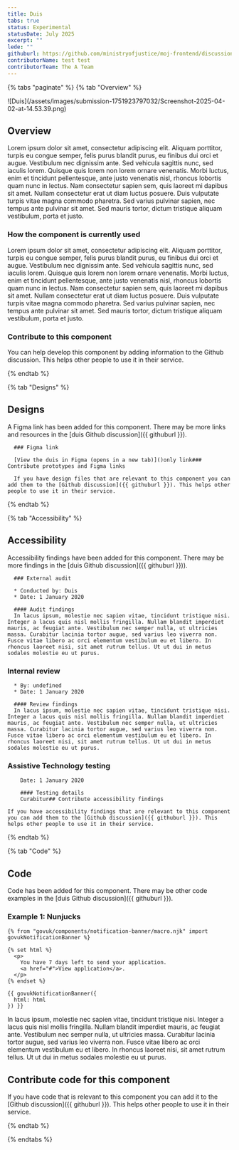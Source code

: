 ```yaml
---
title: Duis
tabs: true
status: Experimental
statusDate: July 2025
excerpt: ""
lede: ""
githuburl: https://github.com/ministryofjustice/moj-frontend/discussions/xxx
contributorName: test test
contributorTeam: The A Team
---
```


{% tabs "paginate" %}
{% tab "Overview" %}

<div class="img-container">
  ![Duis](/assets/images/submission-1751923797032/Screenshot-2025-04-02-at-14.53.39.png)
</div>

## Overview
Lorem ipsum dolor sit amet, consectetur adipiscing elit. Aliquam porttitor, turpis eu congue semper, felis purus blandit purus, eu finibus dui orci et augue. Vestibulum nec dignissim ante. Sed vehicula sagittis nunc, sed iaculis lorem. Quisque quis lorem non lorem ornare venenatis. Morbi luctus, enim et tincidunt pellentesque, ante justo venenatis nisl, rhoncus lobortis quam nunc in lectus. Nam consectetur sapien sem, quis laoreet mi dapibus sit amet. Nullam consectetur erat ut diam luctus posuere. Duis vulputate turpis vitae magna commodo pharetra. Sed varius pulvinar sapien, nec tempus ante pulvinar sit amet. Sed mauris tortor, dictum tristique aliquam vestibulum, porta et justo.



### How the component is currently used

Lorem ipsum dolor sit amet, consectetur adipiscing elit. Aliquam porttitor, turpis eu congue semper, felis purus blandit purus, eu finibus dui orci et augue. Vestibulum nec dignissim ante. Sed vehicula sagittis nunc, sed iaculis lorem. Quisque quis lorem non lorem ornare venenatis. Morbi luctus, enim et tincidunt pellentesque, ante justo venenatis nisl, rhoncus lobortis quam nunc in lectus. Nam consectetur sapien sem, quis laoreet mi dapibus sit amet. Nullam consectetur erat ut diam luctus posuere. Duis vulputate turpis vitae magna commodo pharetra. Sed varius pulvinar sapien, nec tempus ante pulvinar sit amet. Sed mauris tortor, dictum tristique aliquam vestibulum, porta et justo.



### Contribute to this component
You can help develop this component by adding information to the Github discussion. This helps other people to use it in their service.

{% endtab %}

{% tab "Designs" %}

## Designs

A Figma link has been added for this component. There may be more links and resources in the [duis Github discussion]({{ githuburl }}).

      ### Figma link

      [View the duis in Figma (opens in a new tab)]()only link### Contribute prototypes and Figma links

      If you have design files that are relevant to this component you can add them to the [Github discussion]({{ githuburl }}). This helps other people to use it in their service.

{% endtab %}

{% tab "Accessibility" %}

## Accessibility

Accessibility findings have been added for this component. There may be more findings in the [duis Github discussion]({{ githuburl }})).


      ### External audit

      * Conducted by: Duis
      * Date: 1 January 2020

      #### Audit findings
      In lacus ipsum, molestie nec sapien vitae, tincidunt tristique nisi. Integer a lacus quis nisl mollis fringilla. Nullam blandit imperdiet mauris, ac feugiat ante. Vestibulum nec semper nulla, ut ultricies massa. Curabitur lacinia tortor augue, sed varius leo viverra non. Fusce vitae libero ac orci elementum vestibulum eu et libero. In rhoncus laoreet nisi, sit amet rutrum tellus. Ut ut dui in metus sodales molestie eu ut purus.

### Internal review

      * By: undefined
      * Date: 1 January 2020

      #### Review findings
      In lacus ipsum, molestie nec sapien vitae, tincidunt tristique nisi. Integer a lacus quis nisl mollis fringilla. Nullam blandit imperdiet mauris, ac feugiat ante. Vestibulum nec semper nulla, ut ultricies massa. Curabitur lacinia tortor augue, sed varius leo viverra non. Fusce vitae libero ac orci elementum vestibulum eu et libero. In rhoncus laoreet nisi, sit amet rutrum tellus. Ut ut dui in metus sodales molestie eu ut purus.

### Assistive Technology testing

        Date: 1 January 2020

        #### Testing details
        Curabitur## Contribute accessibility findings

    If you have accessibility findings that are relevant to this component you can add them to the [Github discussion]({{ githuburl }}). This helps other people to use it in their service.

{% endtab %}

{% tab "Code" %}

## Code

Code has been added for this component. There may be other code examples in the [duis Github discussion]({{ githuburl }}).


### Example 1: Nunjucks

<div class="app-example app-example-borders">

```nunjucks
{% from "govuk/components/notification-banner/macro.njk" import govukNotificationBanner %}

{% set html %}
  <p>
    You have 7 days left to send your application.
    <a href="#">View application</a>.
  </p>
{% endset %}

{{ govukNotificationBanner({
  html: html
}) }}
```

</div>
In lacus ipsum, molestie nec sapien vitae, tincidunt tristique nisi. Integer a lacus quis nisl mollis fringilla. Nullam blandit imperdiet mauris, ac feugiat ante. Vestibulum nec semper nulla, ut ultricies massa. Curabitur lacinia tortor augue, sed varius leo viverra non. Fusce vitae libero ac orci elementum vestibulum eu et libero. In rhoncus laoreet nisi, sit amet rutrum tellus. Ut ut dui in metus sodales molestie eu ut purus.




## Contribute code for this component

If you have code that is relevant to this component you can add it to the [Github discussion]({{ githuburl }}). This helps other people to use it in their service.

{% endtab %}

{% endtabs %}
